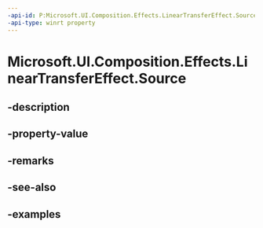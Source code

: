 ```yaml
---
-api-id: P:Microsoft.UI.Composition.Effects.LinearTransferEffect.Source
-api-type: winrt property
---
```


<!-- Property syntax.
public IGraphicsEffectSource Source { get;  set; }
-->

# Microsoft.UI.Composition.Effects.LinearTransferEffect.Source

## -description

## -property-value

## -remarks

## -see-also

## -examples

